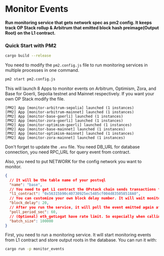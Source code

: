 # Monitor Events

**Run monitoring service that gets network spec as pm2 config. It keeps track OP Stack rollup & Arbitrum that emitted block hash preimage(Output Root) on the L1 contract.**

### Quick Start with PM2

```sh
cargo build --release
```

You need to modify the `pm2.config.js` file to run monitoring services in multiple processes in one command.

```sh
pm2 start pm2.config.js
```

This will launch 8 Apps to monitor events on Arbitrum, Optimism, Zora, and Base for Goerli, Sepolia testnet and Mainnet respectively. If you want your own OP Stack modify the file.

```
[PM2] App [monitor-arbitrum-sepolia] launched (1 instances)
[PM2] App [monitor-arbitrum-mainnet] launched (1 instances)
[PM2] App [monitor-base-goerli] launched (1 instances)
[PM2] App [monitor-zora-goerli] launched (1 instances)
[PM2] App [monitor-optimism-goerli] launched (1 instances)
[PM2] App [monitor-base-mainnet] launched (1 instances)
[PM2] App [monitor-optimism-mainnet] launched (1 instances)
[PM2] App [monitor-zora-mainnet] launched (1 instances)
```

Don't forget to update the `.env` file. You need DB_URL for database connection, you need RPC_URL for query event from contract.

Also, you need to put NETWORK for the config network you want to monitor.

```json
{
  // It will be the table name of your postsql
  "name": "base",
  // You need to get L1 contract the OPstack chain sends transactions to settle.
  "l1_contract": "0x56315b90c40730925ec5485cf004d835058518A0",
  // You can customize your own block delay number. It will wait monitoring service to get a more finalized block.
  "block_delay": 20,
  // After you run the service, it will poll the event emitted again after the second below.
  "poll_period_sec": 60,
  // (Optional) eth_getLogat have rate limit. So especially when calling like base_goerli or optimism_goerli, if you don't batch the request, will face an error. If you don't put any parameter default will be the latest block number.
  "batch_size": 100000
}
```

First, you need to run a monitoring service. It will start monitoring events from L1 contract and store output roots in the database. You can run it with:

```sh
cargo run -p monitor_events
```
